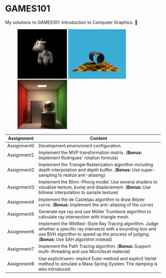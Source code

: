 # GAMES101
My solutions to GAMES101: Introduction to Computer Graphics. 🎨
<figure class="pic">
    <img src="./images/texture.png"height="160">
    <img src="./images/ray_tracing_ball.png"height="160">
    <img src="./images/path_tracing.png"height="160">
</figure>

| Assignment     | Content |
| ----------- | ----------- |
| Assignment0      |  Development environment configuration. |
| Assignment1      |  Implement the MVP transformation matrix. (**Bonus:** Implement Rodrigues’ rotation formula)|
| Assignment2      |  Implement the Triangle Rasterization algorithm including depth interpolation and depth buffer. (**Bonus:** Use super-sampling to realize anti-aliasing)|
| Assignment3      |  Implement the Blinn-Phong model. Use several shaders to visualize texture, bump and displacement.  (**Bonus:** Use bilinear interpolation to sample texture)|
| Assignment4      |  Implement the de Casteljau algorithm to draw Bézier curve.  (**Bonus:** Implement the anti-aliasing of the curve)|
| Assignment5      |  Generate eye ray and use Möller Trumbore algorithm to calculate ray intersection with triangle mesh.
| Assignment6      |  Implement the Whitted-Style Ray Tracing algorithm. Judge whether a specific ray intersects with a bounding box and use BVH algorithm to speed up the process of judging.  (**Bonus:** Use SAH algorithm instead)|
| Assignment7      |  Implement the Path Tracing algorithm.  (**Bonus:** Support multi-threading and use Microfacet material)|
| Assignment8      |  Use explicit/semi-implicit Euler method and explicit Verlet method to simulate a Mass Spring System. The damping is also introduced. |